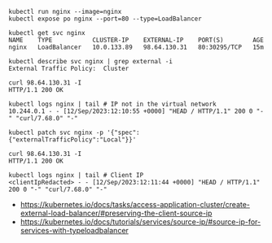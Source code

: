 ```
kubectl run nginx --image=nginx
kubectl expose po nginx --port=80 --type=LoadBalancer
```

```
kubectl get svc nginx
NAME    TYPE           CLUSTER-IP    EXTERNAL-IP    PORT(S)        AGE
nginx   LoadBalancer   10.0.133.89   98.64.130.31   80:30295/TCP   15m

kubectl describe svc nginx | grep external -i
External Traffic Policy:  Cluster

curl 98.64.130.31 -I
HTTP/1.1 200 OK

kubectl logs nginx | tail # IP not in the virtual network
10.244.0.1 - - [12/Sep/2023:12:10:55 +0000] "HEAD / HTTP/1.1" 200 0 "-" "curl/7.68.0" "-"

kubectl patch svc nginx -p '{"spec":{"externalTrafficPolicy":"Local"}}'

curl 98.64.130.31 -I
HTTP/1.1 200 OK

kubectl logs nginx | tail # Client IP
<clientIpRedacted> - - [12/Sep/2023:12:11:44 +0000] "HEAD / HTTP/1.1" 200 0 "-" "curl/7.68.0" "-"
```

- https://kubernetes.io/docs/tasks/access-application-cluster/create-external-load-balancer/#preserving-the-client-source-ip
- https://kubernetes.io/docs/tutorials/services/source-ip/#source-ip-for-services-with-typeloadbalancer
